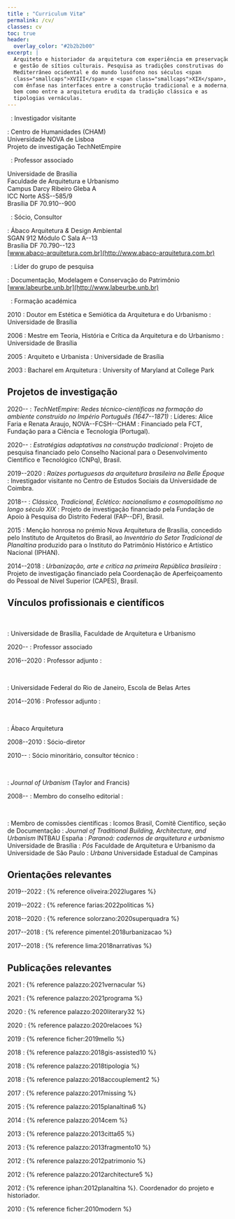 ```yaml
---
title : "Curriculum Vitæ"
permalink: /cv/
classes: cv
toc: true
header:
  overlay_color: "#2b2b2b00"
excerpt: |
  Arquiteto e historiador da arquitetura com experiência em preservação
  e gestão de sítios culturais. Pesquisa as tradições construtivas do
  Mediterrâneo ocidental e do mundo lusófono nos séculos <span
  class="smallcaps">XVIII</span> e <span class="smallcaps">XIX</span>,
  com ênfase nas interfaces entre a construção tradicional e a moderna,
  bem como entre a arquitetura erudita da tradição clássica e as
  tipologias vernáculas.
---
```


 
: <span class="newthought">Investigador visitante</span>

: Centro de Humanidades <span class="smallcaps">(CHAM)</span>  
  Universidade <span class="smallcaps">NOVA</span> de Lisboa  
  Projeto de investigação TechNetEmpire

 
: <span class="newthought">Professor associado</span>

  Universidade de Brasília  
  Faculdade de Arquitetura e Urbanismo  
  Campus Darcy Ribeiro Gleba A  
  <span class="smallcaps">ICC</span> Norte <span class="smallcaps">ASS--585/9</span>  
  Brasília <span class="smallcaps">DF</span> 70.910--900

 
: <span class="newthought">Sócio, Consultor</span>

: Ábaco Arquitetura *&* Design Ambiental  
  <span class="smallcaps">SGAN</span> 912 Módulo C Sala <span class="smallcaps">A--13</span>  
  Brasília <span class="smallcaps">DF</span> 70.790--123  
  [www.abaco-arquitetura.com.br](http://www.abaco-arquitetura.com.br)

 
: <span class="newthought">Líder do grupo de pesquisa</span>

: Documentação, Modelagem e Conservação do Patrimônio  
  [www.labeurbe.unb.br](http://www.labeurbe.unb.br)

 
: <span class="newthought">Formação académica</span>

2010
: Doutor em Estética e Semiótica da Arquitetura e do Urbanismo
: Universidade de Brasília

2006
: Mestre em Teoria, História e Crítica da Arquitetura e do Urbanismo
: Universidade de Brasília

2005
: Arquiteto e Urbanista
: Universidade de Brasília

2003
: Bacharel em Arquitetura
: University of Maryland at College Park

## Projetos de investigação ##

2020--
: *TechNetEmpire: Redes técnico-científicas na formação do
  ambiente construído no Império Português (1647--1871)*
: Líderes: Alice Faria e Renata Araujo,
  <span class="smallcaps">NOVA--FCSH--CHAM</span>
: Financiado pela <span class="smallcaps">FCT</span>, Fundação para a
  Ciência e Tecnologia (Portugal).

2020--
: *Estratégias adaptativas na construção tradicional*
: Projeto de pesquisa financiado pelo Conselho Nacional para o
  Desenvolvimento Científico e Tecnológico (CNPq), Brasil.

2019--2020
: *Raízes portuguesas da arquitetura brasileira na Belle Époque*
: Investigador visitante no Centro de Estudos Sociais da Universidade de
  Coimbra.

2018--
: *Clássico, Tradicional, Eclético: nacionalismo e cosmopolitismo
  no longo século <span class="smallcaps">XIX</span>*
: Projeto de investigação financiado pela Fundação de Apoio à Pesquisa do
  Distrito Federal <span class="smallcaps">(FAP--DF)</span>, Brasil.

2015
: Menção honrosa no prémio Nova Arquitetura de Brasília, concedido pelo
  Instituto de Arquitetos do Brasil, ao *Inventário do
  Setor Tradicional de Planaltina* produzido para o Instituto do
  Patrimônio Histórico e Artístico Nacional
  <span class="smallcaps">(IPHAN)</span>.

2014--2018
: *Urbanização, arte e crítica na primeira República brasileira*
: Projeto de investigação financiado pela Coordenação de Aperfeiçoamento do
  Pessoal de Nível Superior <span class="smallcaps">(CAPES)</span>, Brasil.

## Vínculos profissionais e científicos ##

 

: <span class="newthought">Universidade de Brasília, Faculdade de Arquitetura e Urbanismo</span>

2020--
: Professor associado

2016--2020
: Professor adjunto
:  

 

: <span class="newthought">Universidade Federal do Rio de Janeiro, Escola de Belas Artes</span>

2014--2016
: Professor adjunto
:  

 

: <span class="newthought">Ábaco Arquitetura</span>

2008--2010
: Sócio-diretor

2010--
: Sócio minoritário, consultor técnico
:  

 

: <span class="newthought">*Journal of Urbanism* (Taylor and Francis)

2008--
: Membro do conselho editorial
:  

 

: <span class="newthought">Membro de comissões científicas</span>
: Icomos Brasil, Comitê Científico, seção de Documentação
: *Journal of Traditional Building, Architecture, and Urbanism*
  <span class="smallcaps">INTBAU</span> España
: *Paranoá: cadernos de arquitetura e urbanismo*
  Universidade de Brasília
: *Pós* Faculdade de Arquitetura e Urbanismo da Universidade de São
  Paulo
: *Urbana* Universidade Estadual de Campinas

## Orientações relevantes ##

2019--2022
: {% reference oliveira:2022lugares %}

2019--2022
: {% reference farias:2022politicas %}

2018--2020
: {% reference solorzano:2020superquadra %}

2017--2018
: {% reference pimentel:2018urbanizacao %}

2017--2018
: {% reference lima:2018narrativas %}

## Publicações relevantes ##

2021
: {% reference palazzo:2021vernacular %}

2021
: {% reference palazzo:2021programa %}

2020
: {% reference palazzo:2020literary32 %}

2020
: {% reference palazzo:2020relacoes %}

2019
: {% reference ficher:2019mello %}

2018
: {% reference palazzo:2018gis-assisted10 %}

2018
: {% reference palazzo:2018tipologia %}

2018
: {% reference palazzo:2018accouplement2 %}

2017
: {% reference palazzo:2017missing %}

2015
: {% reference palazzo:2015planaltina6 %}

2014
: {% reference palazzo:2014cem %}

2013
: {% reference palazzo:2013citta65 %}

2013
: {% reference palazzo:2013fragmento10 %}

2012
: {% reference palazzo:2012patrimonio %}

2012
: {% reference palazzo:2012architecture5 %}

2012
: {% reference iphan:2012planaltina %}. Coordenador do projeto e historiador.

2010
: {% reference ficher:2010modern %}

